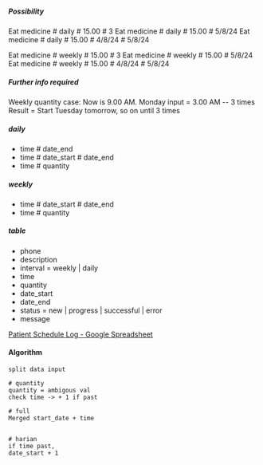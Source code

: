 ##### Possibility
Eat medicine # daily # 15.00 # 3
Eat medicine # daily # 15.00 # 5/8/24
Eat medicine # daily # 15.00 # 4/8/24 # 5/8/24

Eat medicine # weekly # 15.00 # 3
Eat medicine # weekly # 15.00 # 5/8/24
Eat medicine # weekly # 15.00 # 4/8/24 # 5/8/24

##### Further info required
Weekly quantity case:
Now is 9.00 AM. Monday
input = 3.00 AM  --  3 times
Result = Start Tuesday tomorrow, so on until 3 times

##### daily
- time # date_end
- time # date_start # date_end
- time # quantity

##### weekly
- time # date_start # date_end
- time # quantity


##### table
- phone
- description
- interval = weekly | daily
- time
- quantity
- date_start
- date_end
- status = new | progress | successful | error
- message


[Patient Schedule Log - Google Spreadsheet](https://docs.google.com/spreadsheets/d/1-ltsPs2t2zGPD1bJKIOiRLtoDpXD_fZdbielqIIIDNs/edit?usp=sharing)


#### Algorithm
```
split data input

# quantity
quantity = ambigous val
check time -> + 1 if past

# full
Merged start_date + time


# harian
if time past,
date_start + 1



```






